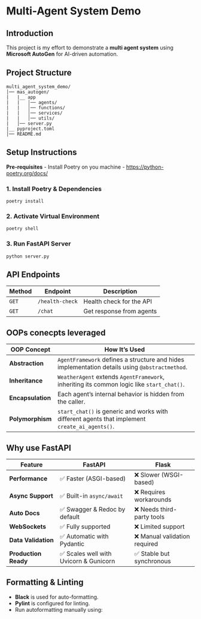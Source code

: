 # Multi-Agent System Demo

## Introduction
This project is my effort to demonstrate a **multi agent system** using **Microsoft AutoGen** for AI-driven automation. 

## Project Structure
```
multi_agent_system_demo/
│── mas_autogen/
|   |__ app                 
|   |   │── agents/                 
|   |   │── functions/                  
|   |   │── services/               
|   |   │── utils/                  
|   │── server.py                   
|__ pyproject.toml                    
│── README.md                     
```

## Setup Instructions
**Pre-requisites** - Install Poetry on you machine - https://python-poetry.org/docs/
### 1. Install Poetry & Dependencies
```
poetry install
```

### 2. Activate Virtual Environment
```
poetry shell
```

### 3. Run FastAPI Server
```
python server.py
```

## API Endpoints
| Method | Endpoint         | Description              |
|--------|------------------|--------------------------|
| `GET`  | `/health-check`  | Health check for the API |
| `GET`  | `/chat   `       | Get response from agents     |

## OOPs conecpts leveraged

| OOP Concept       | How It’s Used |
|-------------------|---------------|
| **Abstraction**   | `AgentFramework` defines a structure and hides implementation details using `@abstractmethod`. |
| **Inheritance**   | `WeatherAgent` extends `AgentFramework`, inheriting its common logic like `start_chat()`. |
| **Encapsulation** | Each agent’s internal behavior is hidden from the caller. |
| **Polymorphism**  | `start_chat()` is generic and works with different agents that implement `create_ai_agents()`. |


## Why use FastAPI

| Feature                    | FastAPI                       | Flask                  |
|----------------------------|-------------------------------|------------------------|
| **Performance**            | ✅ Faster (ASGI-based)        | ❌ Slower (WSGI-based) |
| **Async Support**          | ✅ Built-in `async/await`     | ❌ Requires workarounds|                  
| **Auto Docs**              | ✅ Swagger & Redoc by default | ❌ Needs third-party  tools                        |
| **WebSockets**             | ✅ Fully supported            | ❌ Limited support     |
| **Data Validation**        | ✅ Automatic with Pydantic    | ❌ Manual validation required                     |
| **Production Ready**       | ✅ Scales well with Uvicorn & Gunicorn | ✅ Stable but synchronous                  |


## Formatting & Linting
- **Black** is used for auto-formatting.
- **Pylint** is configured for linting.
- Run autoformatting manually using:


